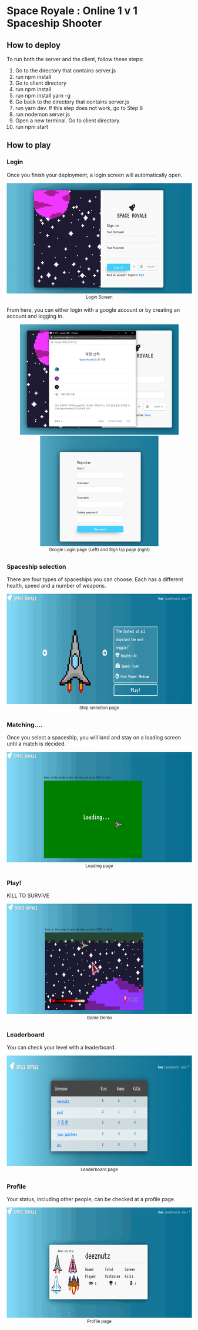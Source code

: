 # Space Royale : Online 1 v 1 Spaceship Shooter

## How to deploy

To run both the server and the client, follow these steps:

1. Go to the directory that contains server.js
2. run npm install
3. Go to client directory
4. run npm install
5. run npm install yarn -g
6. Go back to the directory that contains server.js
7. run yarn dev. If this step does not work, go to  Step 8
8. run nodemon server.js
9. Open a new terminal. Go to client directory.
10. run npm start

## How to play
### Login

Once you finish your deployment, a login screen will automatically open.

<p align="center">
  <img src="https://github.com/MilkyLatte/space_royale/blob/master/Images/Log_in.gif" height="300" title="Login Page">
  <br>
  <sup> Login Screen </sup>
</p>

From here, you can either login with a google account or by creating an account and logging in.

<p align="center">
  <img src="https://github.com/MilkyLatte/space_royale/blob/master/Images/Google_Log_In.png" height="300" title="Google Login">
  <img src="https://github.com/MilkyLatte/space_royale/blob/master/Images/Sign_Up.png" height="300" title="Sign Up">
  <br>
  <sup> Google Login page (Left) and Sign Up page (right) </sup>
</p>

### Spaceship selection
There are four types of spaceships you can choose. Each has a different health, speed and a number of weapons. 

<p align="center">
  <img src="https://github.com/MilkyLatte/space_royale/blob/master/Images/ship_selection.gif" height="300" title="Ship Selection">
  <br>
  <sup> Ship selection page </sup>
</p>

### Matching....
Once you select a spaceship, you will land and stay on a loading screen until a match is decided. 
<p align="center">
  <img src="https://github.com/MilkyLatte/space_royale/blob/master/Images/Matching_Screen.gif" height="300" title="Loading...">
  <br>
  <sup> Loading page </sup>
</p>

### Play!
KILL TO SURVIVE
<p align="center">
  <img src="https://github.com/MilkyLatte/space_royale/blob/master/Images/Play!.gif" height="300" title="Play">
  <br>
  <sup> Game Demo </sup>
</p>

### Leaderboard
You can check your level with a leaderboard.
<p align="center">
  <img src="https://github.com/MilkyLatte/space_royale/blob/master/Images/Leaderboard.png" height="300" title="Leaderboard">
  <br>
  <sup> Leaderboard page </sup>
</p>

### Profile
Your status, including other people, can be checked at a profile page. 

<p align="center">
  <img src="https://github.com/MilkyLatte/space_royale/blob/master/Images/Profile.gif" height="300" title="Profile">
  <br>
  <sup> Profile page </sup>
</p>
